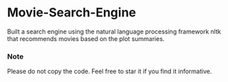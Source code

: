 # Movie-Search-Engine

Built a search engine using the natural language processing framework nltk that recommends movies based on the plot summaries.

### Note
Please do not copy the code. Feel free to star it if you find it informative.
